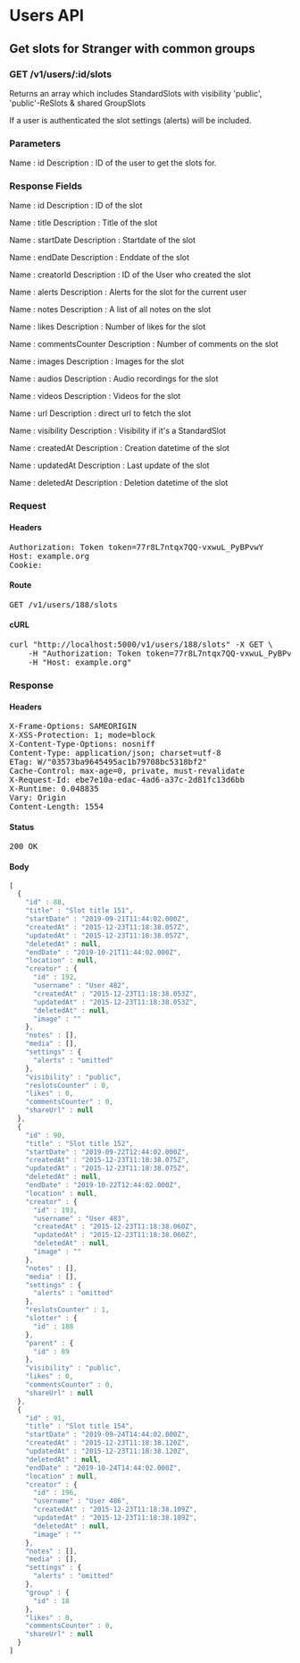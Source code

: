 # Users API

## Get slots for Stranger with common groups

### GET /v1/users/:id/slots

Returns an array which includes StandardSlots with visibility &#39;public&#39;, &#39;public&#39;-ReSlots &amp; shared GroupSlots

If a user is authenticated the slot settings (alerts) will be included.

### Parameters

Name : id
Description : ID of the user to get the slots for.


### Response Fields

Name : id
Description : ID of the slot

Name : title
Description : Title of the slot

Name : startDate
Description : Startdate of the slot

Name : endDate
Description : Enddate of the slot

Name : creatorId
Description : ID of the User who created the slot

Name : alerts
Description : Alerts for the slot for the current user

Name : notes
Description : A list of all notes on the slot

Name : likes
Description : Number of likes for the slot

Name : commentsCounter
Description : Number of comments on the slot

Name : images
Description : Images for the slot

Name : audios
Description : Audio recordings for the slot

Name : videos
Description : Videos for the slot

Name : url
Description : direct url to fetch the slot

Name : visibility
Description : Visibility if it&#39;s a StandardSlot

Name : createdAt
Description : Creation datetime of the slot

Name : updatedAt
Description : Last update of the slot

Name : deletedAt
Description : Deletion datetime of the slot

### Request

#### Headers

<pre>Authorization: Token token=77r8L7ntqx7QQ-vxwuL_PyBPvwY
Host: example.org
Cookie: </pre>

#### Route

<pre>GET /v1/users/188/slots</pre>

#### cURL

<pre class="request">curl &quot;http://localhost:5000/v1/users/188/slots&quot; -X GET \
	-H &quot;Authorization: Token token=77r8L7ntqx7QQ-vxwuL_PyBPvwY&quot; \
	-H &quot;Host: example.org&quot;</pre>

### Response

#### Headers

<pre>X-Frame-Options: SAMEORIGIN
X-XSS-Protection: 1; mode=block
X-Content-Type-Options: nosniff
Content-Type: application/json; charset=utf-8
ETag: W/&quot;03573ba9645495ac1b79708bc5318bf2&quot;
Cache-Control: max-age=0, private, must-revalidate
X-Request-Id: ebe7e10a-edac-4ad6-a37c-2d81fc13d6bb
X-Runtime: 0.048835
Vary: Origin
Content-Length: 1554</pre>

#### Status

<pre>200 OK</pre>

#### Body

```javascript
[
  {
    "id" : 88,
    "title" : "Slot title 151",
    "startDate" : "2019-09-21T11:44:02.000Z",
    "createdAt" : "2015-12-23T11:18:38.057Z",
    "updatedAt" : "2015-12-23T11:18:38.057Z",
    "deletedAt" : null,
    "endDate" : "2019-10-21T11:44:02.000Z",
    "location" : null,
    "creator" : {
      "id" : 192,
      "username" : "User 482",
      "createdAt" : "2015-12-23T11:18:38.053Z",
      "updatedAt" : "2015-12-23T11:18:38.053Z",
      "deletedAt" : null,
      "image" : ""
    },
    "notes" : [],
    "media" : [],
    "settings" : {
      "alerts" : "omitted"
    },
    "visibility" : "public",
    "reslotsCounter" : 0,
    "likes" : 0,
    "commentsCounter" : 0,
    "shareUrl" : null
  },
  {
    "id" : 90,
    "title" : "Slot title 152",
    "startDate" : "2019-09-22T12:44:02.000Z",
    "createdAt" : "2015-12-23T11:18:38.075Z",
    "updatedAt" : "2015-12-23T11:18:38.075Z",
    "deletedAt" : null,
    "endDate" : "2019-10-22T12:44:02.000Z",
    "location" : null,
    "creator" : {
      "id" : 193,
      "username" : "User 483",
      "createdAt" : "2015-12-23T11:18:38.060Z",
      "updatedAt" : "2015-12-23T11:18:38.060Z",
      "deletedAt" : null,
      "image" : ""
    },
    "notes" : [],
    "media" : [],
    "settings" : {
      "alerts" : "omitted"
    },
    "reslotsCounter" : 1,
    "slotter" : {
      "id" : 188
    },
    "parent" : {
      "id" : 89
    },
    "visibility" : "public",
    "likes" : 0,
    "commentsCounter" : 0,
    "shareUrl" : null
  },
  {
    "id" : 91,
    "title" : "Slot title 154",
    "startDate" : "2019-09-24T14:44:02.000Z",
    "createdAt" : "2015-12-23T11:18:38.120Z",
    "updatedAt" : "2015-12-23T11:18:38.120Z",
    "deletedAt" : null,
    "endDate" : "2019-10-24T14:44:02.000Z",
    "location" : null,
    "creator" : {
      "id" : 196,
      "username" : "User 486",
      "createdAt" : "2015-12-23T11:18:38.109Z",
      "updatedAt" : "2015-12-23T11:18:38.109Z",
      "deletedAt" : null,
      "image" : ""
    },
    "notes" : [],
    "media" : [],
    "settings" : {
      "alerts" : "omitted"
    },
    "group" : {
      "id" : 18
    },
    "likes" : 0,
    "commentsCounter" : 0,
    "shareUrl" : null
  }
]
```
